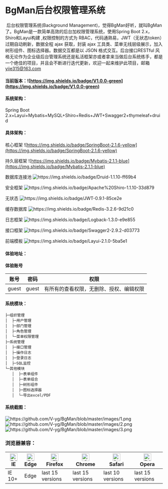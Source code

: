 # BgMan后台权限管理系统

​	后台权限管理系统(Background Management)，觉得BgMan好听，就叫BgMan了。BgMan是一款简单高效的后台加权限管理系统，使用Spring Boot 2.x，Shiro和Layui构建 ,权限控制的方式为 RBAC，代码通熟易，JWT（无状态token）过期自动刷新，数据全程 ajax 获取，封装 ajax 工具类、菜单无线层级展示，加入树形组件、图标选择器。数据交互都是以 JSON 格式交互。后台接口RESTful 风格无论作为企业级后台管理系统还是私活框架亦或者拿来当做后台系统练手，都是一个绝佳的项目，并且会不断进行迭代更新，欢迎一起来维护此项目，邮箱 yiie315@163.com

#### 当前版本：![https://img.shields.io/badge/V1.0.0-green](https://img.shields.io/badge/V1.0.0-green)

#### 系统架构：

Spring Boot 2.x+Layui+Mybatis+MySQL+Shiro+Redis+JWT+Swagger2+thymeleaf+druid

#### 具体架构：

核心框架		 ![https://img.shields.io/badge/SpringBoot-2.1.6-yellow](https://img.shields.io/badge/SpringBoot-2.1.6-yellow)

持久层框架	 ![https://img.shields.io/badge/Mybatis-2.1.1-blue](https://img.shields.io/badge/Mybatis-2.1.1-blue)

数据库连接池	 ![https://img.shields.io/badge/Druid-1.1.10-ff69b4 ](https://img.shields.io/badge/Druid-1.1.10-ff69b4)

安全框架		 ![https://img.shields.io/badge/Apache%20Shiro-1.1.10-33d879 ](https://img.shields.io/badge/Apache%20Shiro-1.1.10-33d879)

无状态		 ![https://img.shields.io/badge/JWT-0.9.1-85ce2e ](https://img.shields.io/badge/JWT-0.9.1-85ce2e)

缓存数据库	 ![https://img.shields.io/badge/Redis-3.2.6-9d21c0 ](https://img.shields.io/badge/Redis-3.2.6-9d21c0 )

日志框架		 ![https://img.shields.io/badge/Logback-1.3.0-e9e855 ](https://img.shields.io/badge/Logback-1.3.0-e9e855)

接口框架		 ![https://img.shields.io/badge/Swagger2-2.9.2-d03773 ](https://img.shields.io/badge/Swagger2-2.9.2-d03773)

前端模板		 ![https://img.shields.io/badge/Layui-2.1.0-5ba5e1 ](https://img.shields.io/badge/Layui-2.1.0-5ba5e1)

#### 体验地址：

**体验账号**

| 账号  | 密码  | 权限                                     |
| ----- | ----- | ---------------------------------------- |
| guest | guest | 有所有的查看权限，无删除、授权、编辑权限 |

#### 系统模块：

```
├─组织管理
│  ├─用户管理
│  ├─部门管理
│  ├─角色管理
│  └─菜单权限管理
├─系统管理
│  ├─接口管理
│  ├─操作日志
│  ├─登录日志
│  ├─SQL监控
└─其他模块
   │  ├─表单组件
   │  ├─表单组合
   │  ├─树形组件
   │  ├─图标选择器
   │  └─导出excel/PDF
```

#### 系统截图：
![https://github.com/V-yg/BgMan/blob/master/images/1.png ](https://github.com/V-yg/BgMan/blob/master/images/1.png)
![https://github.com/V-yg/BgMan/blob/master/images/2.png ]()
![https://github.com/V-yg/BgMan/blob/master/images/3.png ]()


### 浏览器兼容：

|[<img src="https://raw.github.com/alrra/browser-logos/master/src/archive/internet-explorer_9-11/internet-explorer_9-11_48x48.png" alt="Edge" width="24px" height="24px" />](http://godban.github.io/browsers-support-badges/)</br>IE| [<img src="https://raw.githubusercontent.com/alrra/browser-logos/master/src/edge/edge_48x48.png" alt="Edge" width="24px" height="24px" />](http://godban.github.io/browsers-support-badges/)</br>Edge | [<img src="https://raw.githubusercontent.com/alrra/browser-logos/master/src/firefox/firefox_48x48.png" alt="Firefox" width="24px" height="24px" />](http://godban.github.io/browsers-support-badges/)</br>Firefox | [<img src="https://raw.githubusercontent.com/alrra/browser-logos/master/src/chrome/chrome_48x48.png" alt="Chrome" width="24px" height="24px" />](http://godban.github.io/browsers-support-badges/)</br>Chrome | [<img src="https://raw.githubusercontent.com/alrra/browser-logos/master/src/safari/safari_48x48.png" alt="Safari" width="24px" height="24px" />](http://godban.github.io/browsers-support-badges/)</br>Safari |[<img src="https://raw.github.com/alrra/browser-logos/master/src/opera/opera_48x48.png" alt="Edge" width="24px" height="24px" />](http://godban.github.io/browsers-support-badges/)</br>Opera
| --------- | --------- | --------- | --------- | --------- |--------- |
|IE 10+| Edge| last 15 versions| last 15 versions| last 10 versions| last 15 versions





